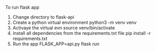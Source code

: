 To run flask app
1. Change directory to flask-api
2. Create a python virtual environment
    python3 -m venv venv
3. Activaye the virtual evn
    source venv/bin/activate
4. Install all dependencies from the requirements.txt file
    pip install -r requirements.txt
5. Run the app
    FLASK_APP=api.py flask run